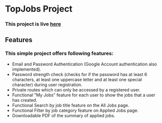 # TopJobs Project
### This project is live [here](https://b8a11-topjobs-3e758.web.app/)

## Features
### This simple project offers following features:
* Email and Password Authentication (Google Account authentication also implemented).
* Password strength check (checks for if the password has at least 6 characters, at least   one uppercase letter and at least one special character) during user registration.
* Private routes which can only be accessed by a registered user.
* Functional "My Jobs" feature for each user to show the jobs that a user has created.
* Functional Search by job title feature on the All Jobs page.
* Functional Filter by job category feature on Applied Jobs page.
* Downloadable PDF of the summary of applied jobs. 
